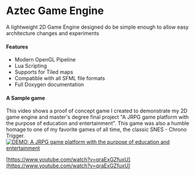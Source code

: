 # Aztec Game Engine
A lightweight 2D Game Engine designed do be simple enough to allow easy architecture changes and experiments
#### Features
* Modern OpenGL Pipeline
* Lua Scripting
* Supports for Tiled maps
* Compatible with all SFML file formats
* Full Doxygen documentation

#### A Sample game
This video shows a proof of concept game I created to demonstrate my 2D game engine and master's degree final project "A JRPG game platform with the purpose of education and entertainment".  This game was also a humble homage to one of my favorite games of all time, the classic SNES - Chrono Trigger.
[![DEMO: A JRPG game platform with the purpose of education and entertainment](http://img.youtube.com/vi/qraExGZfuxU/0.jpg)](http://www.youtube.com/watch?v=qraExGZfuxU "DEMO: A JRPG game platform with the purpose of education and entertainment")

[https://www.youtube.com/watch?v=qraExGZfuxU](https://www.youtube.com/watch?v=qraExGZfuxU)
